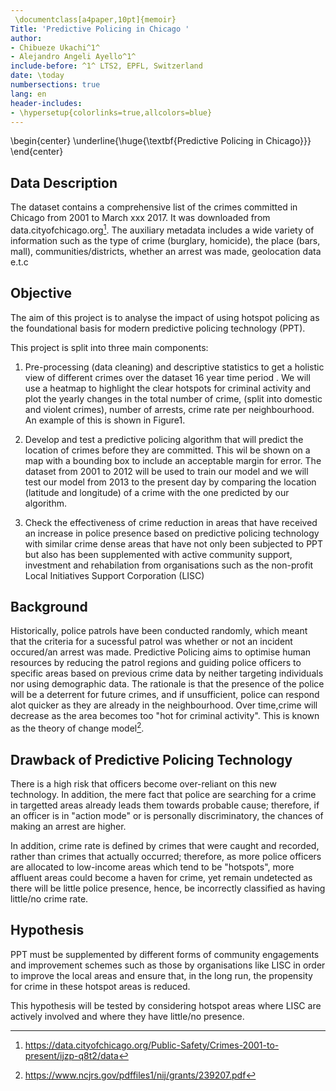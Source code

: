 ```yaml
---
 \documentclass[a4paper,10pt]{memoir}
Title: 'Predictive Policing in Chicago '
author:
- Chibueze Ukachi^1^
- Alejandro Angeli Ayello^1^
include-before: ^1^ LTS2, EPFL, Switzerland
date: \today
numbersections: true
lang: en
header-includes:
- \hypersetup{colorlinks=true,allcolors=blue}
---
```


\begin{center}
\underline{\huge{\textbf{Predictive Policing in Chicago}}}
\end{center}

## Data Description
The dataset contains a comprehensive list of the crimes committed in Chicago from 2001 to March xxx 2017. It was downloaded from data.cityofchicago.org[^fn1]. The auxiliary metadata includes a wide variety of information such as the type of crime (burglary, homicide), the place (bars, mall), communities/districts, whether an arrest was made, geolocation data e.t.c

[^fn1]: https://data.cityofchicago.org/Public-Safety/Crimes-2001-to-present/ijzp-q8t2/data

## Objective
The aim of this project is to analyse the impact of using hotspot policing as the foundational basis for modern predictive policing technology (PPT).

This project is split into three main components:

1. Pre-processing (data cleaning) and descriptive statistics to get a holistic view of different crimes over the dataset 16 year time period . We will use a heatmap to highlight the clear hotspots for criminal activity and plot the yearly changes in the total number of crime, (split into domestic and violent crimes), number of arrests, crime rate per neighbourhood. An example of this is shown in Figure1.

2. Develop and test a predictive policing algorithm that will predict the location of crimes before they are committed. This wil be shown on a map with a bounding box to include an acceptable margin for error. The dataset from 2001 to 2012 will be used to train our model and we will test our model from 2013 to the present day by comparing the location (latitude and longitude) of a crime with the one predicted by our algorithm.

3. Check the effectiveness of crime reduction in areas that have received an increase in police presence based on predictive policing technology with similar crime dense areas that have not only been subjected to PPT but also has been supplemented with active community support, investment and rehabilation from organisations such as the non-profit Local Initiatives Support Corporation (LISC)

## Background
Historically, police patrols have been conducted randomly, which meant that the criteria for a sucessful patrol was whether or not an incident occured/an arrest was made. Predictive Policing aims to optimise human resources by reducing the patrol regions and guiding police officers to specific areas based on previous crime data by neither targeting individuals nor using demographic data. The rationale is that the presence of the police will be a deterrent for future crimes, and if unsufficient, police can respond alot quicker as they are already in the neighbourhood. Over time,crime will decrease as the area becomes too "hot for criminal activity". This is known as the theory of change model[^fn2].

[^fn2]: https://www.ncjrs.gov/pdffiles1/nij/grants/239207.pdf

## Drawback of Predictive Policing Technology

There is a high risk that officers become over-reliant on this new technology. In addition, the mere fact that police are searching for a crime in targetted areas already leads them towards probable cause; therefore, if an officer is in "action mode" or is personally discriminatory, the chances of making an arrest are higher.

In addition, crime rate is defined by crimes that were caught and recorded, rather than crimes that actually occurred; therefore, as more police officers are allocated to low-income areas which tend to be "hotspots", more affluent areas could become a haven for crime, yet remain undetected as there will be little police presence, hence, be incorrectly classified as having little/no crime rate.

## Hypothesis

PPT must be supplemented by different forms of community engagements and improvement schemes such as those by organisations like LISC in order to improve the local areas and ensure that, in the long run, the propensity for crime in these hotspot areas is reduced.

This hypothesis will be tested by considering hotspot areas where LISC are actively involved and where they have little/no presence.

